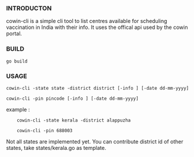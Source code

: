 ### INTRODUCTON
cowin-cli is a simple cli tool to list centres available for scheduling vaccination  in India with their info. It uses the offical  api used by the cowin portal.

### BUILD

    go build

### USAGE

    cowin-cli -state state -district district [-info ] [-date dd-mm-yyyy]

    cowin-cli -pin pincode [-info ] [-date dd-mm-yyyy]


example :
        
        cowin-cli -state kerala -district alappuzha 

        cowin-cli -pin 688003

Not all states are implemented yet.
You can contribute district id of other states, take states/kerala.go as template.


